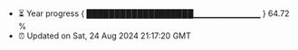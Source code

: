 - ⏳ Year progress { ███████████████████▁▁▁▁▁▁▁▁▁▁▁ } 64.72 %
- ⏰ Updated on Sat, 24 Aug 2024 21:17:20 GMT

